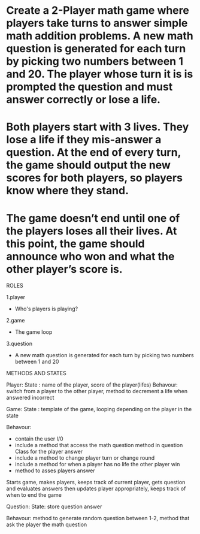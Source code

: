 # Create a 2-Player math game where players take turns to answer simple math addition problems. A new math question is generated for each turn by picking two numbers between 1 and 20. The player whose turn it is is prompted the question and must answer correctly or lose a life.

# Both players start with 3 lives. They lose a life if they mis-answer a question. At the end of every turn, the game should output the new scores for both players, so players know where they stand.

# The game doesn’t end until one of the players loses all their lives. At this point, the game should announce who won and what the other player’s score is.

ROLES

1.player
- Who's players is playing?

2.game
- The game loop


3.question
- A new math question is generated for each turn by picking two numbers between 1 and 20



METHODS AND STATES

Player: 
  State : name of the player, score of the player(lifes)
  Behavour: switch from a player to the other player, method to decrement a life when answered incorrect

Game:
 State : template of the game, looping depending on the player in the state

 Behavour:
 - contain the user I/0
 - include a method that access the math question method in question Class for the player answer
 - include a method to change player turn or change round
 - include a method for when a player has no life the other player win
 - method to asses players answer

  Starts game, makes players, keeps track of current player, gets question and evaluates answers then updates player appropriately, keeps track of when to end the game

Question: 
  State: store question answer
  
  Behavour: method to generate random question between 1-2, method that ask the player the math question
